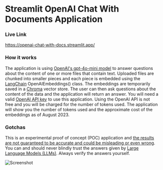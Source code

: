 # Streamlit OpenAI Chat With Documents Application

### Live Link
https://openai-chat-with-docs.streamlit.app/ 

### How it works
The application is using [OpenAI's gpt-4o-mini model](https://openai.com/index/gpt-4o-mini-advancing-cost-efficient-intelligence/) to answer questions about the content of one or more files that contain text. Uploaded files are chunked into smaller pieces and each piece is embedded using the [LangChain](https://python.langchain.com/docs/get_started/introduction.html) OpenAIEmbeddings() class. The embeddings are temporarily saved in a [Chroma](https://python.langchain.com/docs/modules/data_connection/vectorstores/integrations/chroma) vector store.
The user can then ask questions about the content of the data and the application will return an answer. You will need a valid [OpenAI API key](https://help.openai.com/en/articles/4936850-where-do-i-find-my-secret-api-key) to use this application. Using the OpenAI API is not free and you will be charged for the number of tokens used. The application will show you the number of tokens used and the approximate cost of the embeddings as of August 2023.

### Gotchas
This is an experimental proof of concept (POC) application and [the results are not guaranteed to be accurate and could be misleading or even wrong](https://becominghuman.ai/why-large-language-models-like-chatgpt-are-bullshit-artists-c4d5bb850852). You can and should never blindly trust the answers given by [Large Language Models (LLMs)](https://en.wikipedia.org/wiki/Large_language_model). Always verify the answers yourself.

![Screenshot](screenshot.PNG)
